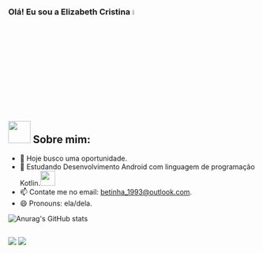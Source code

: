 ### Olá! Eu sou a Elizabeth Cristina <a href="https://www.gautamkrishnar.com/"><img src="https://media.giphy.com/media/hvRJCLFzcasrR4ia7z/giphy.gif" width="5%"></a>
## <img src="https://github.com/TheDudeThatCode/TheDudeThatCode/blob/master/Assets/Developer.gif" width="45" /> Sobre mim:


- 🔭 Hoje busco uma oportunidade.
- 🌱 Estudando Desenvolvimento Android com linguagem de programação Kotlin.<img src="https://media.giphy.com/media/WUlplcMpOCEmTGBtBW/giphy.gif" width="30">
- 📫 Contate me no email: betinha_1993@outlook.com.
- 😄 Pronouns: ela/dela.


![Anurag's GitHub stats](https://github-readme-stats.vercel.app/api?username=beth1601&show_icons=true&theme=radical#gh-dark-mode-only)

</div>

 ##
 
<div> 
  
   <a href = "mailto:bethybatista93@gmail.com"><img src="https://img.shields.io/badge/-Gmail-%23333?style=for-the-badge&logo=gmail&logoColor=white" target="_blank"></a>
  <a href="https://www.linkedin.com/in/elizabeth-cristina-69ab28bb" target="_blank"><img src="https://img.shields.io/badge/-LinkedIn-%230077B5?style=for-the-badge&logo=linkedin&logoColor=white" target="_blank"></a> 
  
</div>



